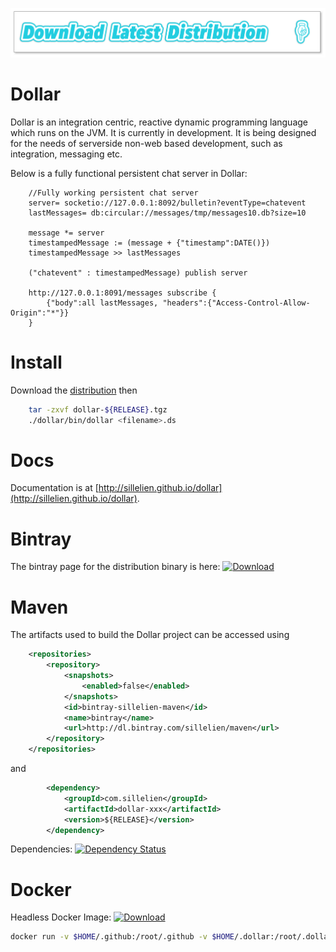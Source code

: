 
[ ![Binary Distribution](download.png)](https://bintray.com/sillelien/binary/download_file?file_path=dollar-${RELEASE}.tgz)

# Dollar

Dollar is an integration centric, reactive dynamic programming language which runs on the JVM. It is currently in development.  It is being designed for the needs of serverside non-web based development, such as integration, messaging etc.

Below is a fully functional persistent chat server in Dollar:

```dollar
    //Fully working persistent chat server
    server= socketio://127.0.0.1:8092/bulletin?eventType=chatevent
    lastMessages= db:circular://messages/tmp/messages10.db?size=10

    message *= server
    timestampedMessage := (message + {"timestamp":DATE()})
    timestampedMessage >> lastMessages

    ("chatevent" : timestampedMessage) publish server

    http://127.0.0.1:8091/messages subscribe {
        {"body":all lastMessages, "headers":{"Access-Control-Allow-Origin":"*"}}
    }
```

# Install

Download the [distribution](https://bintray.com/sillelien/binary/download_file?file_path=dollar-${RELEASE}.tgz) then

```bash
    tar -zxvf dollar-${RELEASE}.tgz
    ./dollar/bin/dollar <filename>.ds
```

# Docs

Documentation is at [http://sillelien.github.io/dollar](http://sillelien.github.io/dollar).

# Bintray

The bintray page for the distribution binary is here: [ ![Download](https://api.bintray.com/packages/sillelien/binary/dollar/images/download.svg?version=${RELEASE}) ](https://bintray.com/sillelien/binary/dollar/${RELEASE}/link)


# Maven

The artifacts used to build the Dollar project can be accessed using

```xml
    <repositories>
        <repository>
            <snapshots>
                <enabled>false</enabled>
            </snapshots>
            <id>bintray-sillelien-maven</id>
            <name>bintray</name>
            <url>http://dl.bintray.com/sillelien/maven</url>
        </repository>
    </repositories>
```  

and

```xml
        <dependency>
            <groupId>com.sillelien</groupId>
            <artifactId>dollar-xxx</artifactId>
            <version>${RELEASE}</version>
        </dependency>
```


Dependencies: [![Dependency Status](https://www.versioneye.com/user/projects/54ae285534ff3e2204000002/badge.svg?style=flat)](https://www.versioneye.com/user/projects/54ae285534ff3e2204000002)



# Docker


Headless Docker Image: [ ![Download](https://api.bintray.com/packages/sillelien/docker/dollarscript-headless/images/download.svg) ](https://bintray.com/sillelien/docker/dollarscript-headless/_latestVersion)

```bash
docker run -v $HOME/.github:/root/.github -v $HOME/.dollar:/root/.dollar -v $(pwd):/build -it sillelien/dollarscript-headless:${MAJOR_VERSION}  <filename>.ds
 ```
